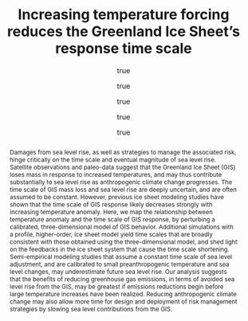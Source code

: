 ---
layout: single-bib-item
hidden: true
dup_sha1: "cc2b08336189362aaf56b2303349ae55faa6e828"
attachments:
  -
    mimeType: "application/pdf"
    pub_id: "da90e906-c111-02a7-9977-cad8fab04434"
    updated: "1455725768.3"
    web_url: "https://paperpile.com/shared/internal/download/4b92cf77-85d9-09ea-b501-d28a583d76b1"
    source_filename: "[article_pdf].pdf"
    article_pdf: "1"
    created: "1455725768.3"
    download_progress: "1"
    download_status: "finished"
    filename: "Applegate et al. 2015 - Increasing temperature forcing reduces the Greenland Ice Sheet’s response time scale.pdf"
    hasUpdates: "1"
    subfolders:
      - "All Papers/A"
    filesize: "1268411"
    gdrive_needs_sync: "0"
    owner: "42827BEAD59011E587B2D52D02D06A8F"
    pub_trashed: "0"
    _id: "5951a371-6150-054d-a96c-0751b4c1c019"
    gdrive_id: "0BzNObtVOlCh_eGw1bllYY05WR2s"
    md5: "5c652853595980e67f6399365b9b0133"
issn_alt: "None"
duplicates:
abstract: "Damages from sea level rise, as well as strategies to manage the associated risk, hinge critically on the time scale and eventual magnitude of sea level rise. Satellite observations and paleo-data suggest that the Greenland Ice Sheet (GIS) loses mass in response to increased temperatures, and may thus contribute substantially to sea level rise as anthropogenic climate change progresses. The time scale of GIS mass loss and sea level rise are deeply uncertain, and are often assumed to be constant. However, previous ice sheet modeling studies have shown that the time scale of GIS response likely decreases strongly with increasing temperature anomaly. Here, we map the relationship between temperature anomaly and the time scale of GIS response, by perturbing a calibrated, three-dimensional model of GIS behavior. Additional simulations with a profile, higher-order, ice sheet model yield time scales that are broadly consistent with those obtained using the three-dimensional model, and shed light on the feedbacks in the ice sheet system that cause the time scale shortening. Semi-empirical modeling studies that assume a constant time scale of sea level adjustment, and are calibrated to small preanthropogenic temperature and sea level changes, may underestimate future sea level rise. Our analysis suggests that the benefits of reducing greenhouse gas emissions, in terms of avoided sea level rise from the GIS, may be greatest if emissions reductions begin before large temperature increases have been realized. Reducing anthropogenic climate change may also allow more time for design and deployment of risk management strategies by slowing sea level contributions from the GIS."
labels:
  - "2443b26e-5c44-05a0-a0fa-da3957d5e4dd"
  - "63d03abf-9dd6-0bde-a81c-3d187a46e2c2"
  - "82d47f9b-0587-0567-ad24-6e8bf7290a97"
  - "e7e8c3f6-366a-00bb-b993-44548806a711"
  - "e589e1f3-3708-005f-b5a2-1b034dc7ddc2"
citedByLink: "http://scholar.google.com/scholar?hl=en&lr=&num=30&cites=http://dx.doi.org/10.1007/s00382-014-2451-7"
citekey: "Applegate2015-tu"
id_list:
  - "sha1:1103cbec3f973a8e54b3089bde268f4ef0062937"
  - "dup_sha1:cc2b08336189362aaf56b2303349ae55faa6e828"
  - "doi:10.1007/s00382-014-2451-7"
  - "url:http://dx.doi.org/10.1007/s00382-014-2451-7"
  - "url:http://link.springer.com/article/10.1007/s00382-014-2451-7/fulltext.html"
  - "url:http://goo.gl/qm3H0b"
  - "url:http://link.springer.com/article/10.1007/s00382-014-2451-7"
  - "url:http://link.springer.com/10.1007/s00382-014-2451-7"
  - "url:http://link.springer.com/content/pdf/10.1007%2Fs00382-014-2451-7.pdf"
  - "url:http://link.springer.com/content/pdf/10.1007/s00382-014-2451-7"
  - "url:http://dx.doi.org/10.1007/s00382-014-2451-7?locatt=mode:legacy"
  - "url:http://link.springer.com/article/10.1007%2Fs00382-014-2451-7"
  - "url:https://goo.gl/qm3H0b"
  - "original_id:aa9a0e2c-0951-097c-9059-a5ada0e89987"
autoCleaned: "1"
owner: "42827BEAD59011E587B2D52D02D06A8F"
autocompleted: "1"
foldersNamed:
imported: "1"
title: "Increasing temperature forcing reduces the Greenland Ice Sheet’s response time scale"
collection_timestamps:
subfolders:
  - "All Papers/A"
author:
  -
    last: "Applegate"
    level: "2.1"
    formatted: "Applegate PJ"
    first: "Patrick J"
    _id: "5167759f-7e9a-03ea-9c11-5ff1b531f836"
    bak: "Patrick J. Applegate"
    initials: "PJ"
  -
    last: "Parizek"
    level: "2.1"
    formatted: "Parizek BR"
    first: "Byron R"
    _id: "9c0302f6-dbb7-0f87-9aa5-6a24935f8832"
    bak: "Byron R. Parizek"
    initials: "BR"
  -
    last: "Nicholas"
    level: "2.1"
    formatted: "Nicholas RE"
    first: "Robert E"
    _id: "7a8b82d5-0960-0da3-87a8-b027738b98c9"
    bak: "Robert E. Nicholas"
    initials: "RE"
  -
    last: "Alley"
    level: "2.1"
    formatted: "Alley RB"
    first: "Richard B"
    _id: "e33beb35-daf0-0ec8-8095-8e7ec0fbfaa8"
    bak: "Richard B. Alley"
    initials: "RB"
  -
    last: "Keller"
    level: "1.0 familyLast"
    formatted: "Keller K"
    first: "Klaus"
    _id: "8e9d7a09-296a-03be-9c46-1759afd2795c"
    bak: "Klaus Keller"
    initials: "K"
issue: "7"
trashed: "0"
folders:
updated: "1488227308.6"
published_date: "2015"
journal: "Climate Dynamics"
labelsNamed:
  - "scrim_publications"
  - "SCRiM Support"
  - "Federal Support"
  - "clima_publications"
  - "pches_publications"
journalfull: "None"
volume: "45"
doi: "10.1007/s00382-014-2451-7"
original_id: "aa9a0e2c-0951-097c-9059-a5ada0e89987"
authors: "Applegate, PJ, BR Parizek, RE Nicholas, RB Alley and K Keller"
journal_checked: "1"
pages: "2001-2011"
publisher: "Springer Berlin Heidelberg"
sha1: "1103cbec3f973a8e54b3089bde268f4ef0062937"
created: "1455725768.12"
url:
  - "http://dx.doi.org/10.1007/s00382-014-2451-7"
  - "http://goo.gl/qm3H0b"
  - "http://link.springer.com/article/10.1007/s00382-014-2451-7"
  - "http://link.springer.com/article/10.1007/s00382-014-2451-7/fulltext.html"
  - "http://link.springer.com/content/pdf/10.1007%2Fs00382-014-2451-7.pdf"
  - "http://link.springer.com/10.1007/s00382-014-2451-7"
  - "http://link.springer.com/content/pdf/10.1007/s00382-014-2451-7"
issn: "None"
pubtype: "PP_ARTICLE"
keywords: " Glaciology; Ice Sheets; Sea-level; Semi-empirical"
published:
  month: "10"
  day: "20"
  year: "2015"
pdf_restricted: "0"
accessed:
  month: "2"
  day: "3"
  year: "2016"
crawl_urls:
  - "http://dx.doi.org/10.1007/s00382-014-2451-7"
  - "http://dx.doi.org/10.1007/s00382-014-2451-7?locatt=mode:legacy"
  - "http://link.springer.com/10.1007/s00382-014-2451-7"
  - "http://link.springer.com/article/10.1007%2Fs00382-014-2451-7"
  - "http://goo.gl/qm3H0b"
  - "https://goo.gl/qm3H0b"
  - "http://link.springer.com/article/10.1007/s00382-014-2451-7"
  - "http://link.springer.com/article/10.1007/s00382-014-2451-7/fulltext.html"
  - "http://link.springer.com/content/pdf/10.1007%2Fs00382-014-2451-7.pdf"
incomplete: "0"
---